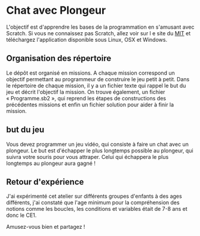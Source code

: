 Chat avec Plongeur
==================
L'objectif est d'apprendre les bases de la programmation en s'amusant avec Scratch. Si vous ne connaissez pas Scratch, allez voir sur l
e site du [MIT](http://scratch.mit.edu/scratch2download/) et téléchargez l'application disponible sous Linux, OSX et Windows.

Organisation des répertoire
--------------------------- 
Le dépôt est organisé en missions. A chaque mission correspond un objectif permettant au programmeur de construire le jeu petit à petit. Dans le répertoire de chaque mission, il y a un fichier  texte qui rappel le but du jeu et décrit l'objectif la mission. On trouve également, un fichier « Programme.sb2 », qui reprend les étapes de constructions des précédentes missions et enfin un fichier solution pour aider à finir la mission.

but du jeu
----------
Vous devez programmer un jeu vidéo, qui consiste à faire un chat avec un plongeur. Le but est d'échapper le plus longtemps possible au plongeur, qui suivra votre souris pour vous attraper. Celui qui échappera le plus longtemps au plongeur aura gagné !

Retour d'expérience
-------------------
J'ai expérimenté cet atelier sur différents groupes d'enfants à des ages différents, j'ai constaté que l'age minimum pour la compréhension des notions comme les boucles, les conditions et variables était de 7-8 ans et donc le CE1.

Amusez-vous bien et partagez !
